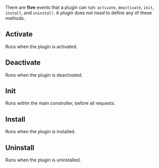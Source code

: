 There are **five** events that a plugin can run: `activate`, `deactivate`, `init`, `install`, and `uninstall`. A plugin does not *need* to define any of these methods.

## Activate
Runs when the plugin is activated.

## Deactivate
Runs when the plugin is deactivated.

## Init
Runs within the main constroller, before all requests.

## Install
Runs when the plugin is installed.

## Uninstall
Runs when the plugin is uninstalled.